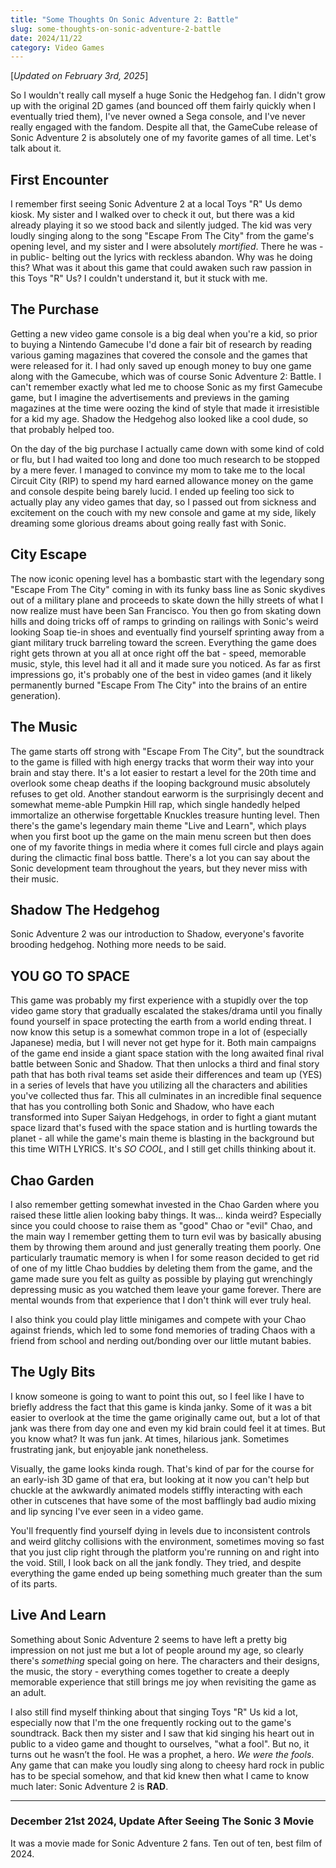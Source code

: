 ```yaml
---
title: "Some Thoughts On Sonic Adventure 2: Battle"
slug: some-thoughts-on-sonic-adventure-2-battle
date: 2024/11/22
category: Video Games
---
```

[*Updated on February 3rd, 2025*]

So I wouldn't really call myself a huge Sonic the Hedgehog fan. I didn't grow up with the original 2D games (and bounced off them fairly quickly when I eventually tried them), I've never owned a Sega console, and I've never really engaged with the fandom. Despite all that, the GameCube release of Sonic Adventure 2 is absolutely one of my favorite games of all time. Let's talk about it. 

## First Encounter

I remember first seeing Sonic Adventure 2 at a local Toys "R" Us demo kiosk. My sister and I walked over to check it out, but there was a kid already playing it so we stood back and silently judged. The kid was very loudly singing along to the song "Escape From The City" from the game's opening level, and my sister and I were absolutely *mortified*. There he was -in public- belting out the lyrics with reckless abandon. Why was he doing this? What was it about this game that could awaken such raw passion in this Toys "R" Us? I couldn't understand it, but it stuck with me.

## The Purchase 

Getting a new video game console is a big deal when you're a kid, so prior to buying a Nintendo Gamecube I'd done a fair bit of research by reading various gaming magazines that covered the console and the games that were released for it. I had only saved up enough money to buy one game along with the Gamecube, which was of course Sonic Adventure 2: Battle. I can't remember exactly what led me to choose Sonic as my first Gamecube game, but I imagine the advertisements and previews in the gaming magazines at the time were oozing the kind of style that made it irresistible for a kid my age. Shadow the Hedgehog also looked like a cool dude, so that probably helped too.

On the day of the big purchase I actually came down with some kind of cold or flu, but I had waited too long and done too much research to be stopped by a mere fever. I managed to convince my mom to take me to the local Circuit City (RIP) to spend my hard earned allowance money on the game and console despite being barely lucid. I ended up feeling too sick to actually play any video games that day, so I passed out from sickness and excitement on the couch with my new console and game at my side, likely dreaming some glorious dreams about going really fast with Sonic. 

## City Escape

The now iconic opening level has a bombastic start with the legendary song "Escape From The City" coming in with its funky bass line as Sonic skydives out of a military plane and proceeds to skate down the hilly streets of what I now realize must have been San Francisco. You then go from skating down hills and doing tricks off of ramps to grinding on railings with Sonic's weird looking Soap tie-in shoes and eventually find yourself sprinting away from a giant military truck barreling toward the screen. Everything the game does right gets thrown at you all at once right off the bat - speed, memorable music, style, this level had it all and it made sure you noticed. As far as first impressions go, it's probably one of the best in video games (and it likely permanently burned "Escape From The City" into the brains of an entire generation). 

## The Music

The game starts off strong with "Escape From The City", but the soundtrack to the game is filled with high energy tracks that worm their way into your brain and stay there. It's a lot easier to restart a level for the 20th time and overlook some cheap deaths if the looping background music absolutely refuses to get old. Another standout earworm is the surprisingly decent and somewhat meme-able Pumpkin Hill rap, which single handedly helped immortalize an otherwise forgettable Knuckles treasure hunting level. Then there's the game's legendary main theme "Live and Learn", which plays when you first boot up the game on the main menu screen but then does one of my favorite things in media where it comes full circle and plays again during the climactic final boss battle. There's a lot you can say about the Sonic development team throughout the years, but they never miss with their music. 

## Shadow The Hedgehog

Sonic Adventure 2 was our introduction to Shadow, everyone's favorite brooding hedgehog. Nothing more needs to be said.

## YOU GO TO SPACE

This game was probably my first experience with a stupidly over the top video game story that gradually escalated the stakes/drama until you finally found yourself in space protecting the earth from a world ending threat. I now know this setup is a somewhat common trope in a lot of (especially Japanese) media, but I will never not get hype for it. Both main campaigns of the game end inside a giant space station with the long awaited final rival battle between Sonic and Shadow. That then unlocks a third and final story path that has both rival teams set aside their differences and team up (YES) in a series of levels that have you utilizing all the characters and abilities you've collected thus far. This all culminates in an incredible final sequence that has you controlling both Sonic and Shadow, who have each transformed into Super Saiyan Hedgehogs, in order to fight a giant mutant space lizard that's fused with the space station and is hurtling towards the planet - all while the game's main theme is blasting in the background but this time WITH LYRICS. It's *SO COOL*, and I still get chills thinking about it. 

## Chao Garden

I also remember getting somewhat invested in the Chao Garden where you raised these little alien looking baby things. It was... kinda weird? Especially since you could choose to raise them as "good" Chao or "evil" Chao, and the main way I remember getting them to turn evil was by basically abusing them by throwing them around and just generally treating them poorly. One particularly traumatic memory is when I for some reason decided to get rid of one of my little Chao buddies by deleting them from the game, and the game made sure you felt as guilty as possible by playing gut wrenchingly depressing music as you watched them leave your game forever. There are mental wounds from that experience that I don't think will ever truly heal. 

I also think you could play little minigames and compete with your Chao against friends, which led to some fond memories of trading Chaos with a friend from school and nerding out/bonding over our little mutant babies. 

## The Ugly Bits

I know someone is going to want to point this out, so I feel like I have to briefly address the fact that this game is kinda janky. Some of it was a bit easier to overlook at the time the game originally came out, but a lot of that jank was there from day one and even my kid brain could feel it at times. But you know what? It was fun jank. At times, hilarious jank. Sometimes frustrating jank, but enjoyable jank nonetheless. 

Visually, the game looks kinda rough. That's kind of par for the course for an early-ish 3D game of that era, but looking at it now you can't help but chuckle at the awkwardly animated models stiffly interacting with each other in cutscenes that have some of the most bafflingly bad audio mixing and lip syncing I've ever seen in a video game. 

You'll frequently find yourself dying in levels due to inconsistent controls and weird glitchy collisions with the environment, sometimes moving so fast that you just clip right through the platform you're running on and right into the void. Still, I look back on all the jank fondly. They tried, and despite everything the game ended up being something much greater than the sum of its parts.

## Live And Learn

Something about Sonic Adventure 2 seems to have left a pretty big impression on not just me but a lot of people around my age, so clearly there's *something* special going on here. The characters and their designs, the music, the story - everything comes together to create a deeply memorable experience that still brings me joy when revisiting the game as an adult.

I also still find myself thinking about that singing Toys "R" Us kid a lot, especially now that I'm the one frequently rocking out to the game's soundtrack. Back then my sister and I saw that kid singing his heart out in public to a video game and thought to ourselves, "what a fool". But no, it turns out he wasn’t the fool. He was a prophet, a hero. *We were the fools*. Any game that can make you loudly sing along to cheesy hard rock in public has to be special somehow, and that kid knew then what I came to know much later: Sonic Adventure 2 is **RAD**. 

---

### December 21st 2024, Update After Seeing The Sonic 3 Movie 

It was a movie made for Sonic Adventure 2 fans. Ten out of ten, best film of 2024. 